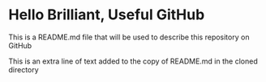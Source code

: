 # Hello Brilliant, Useful  GitHub

This is a README.md file that will be used to describe this
repository on GitHub

This is an extra line of text added to the copy
of README.md in the cloned directory
